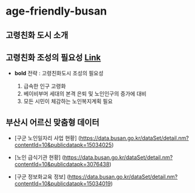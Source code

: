 # age-friendly-busan 


## 고령친화 도시 소개




## 고령친화 조성의 필요성 [Link](http://afc.bswdi.re.kr/Page.do?code=C101&menu=1)  

- **bold** 전략 : 고령친화도시 조성의 필요성
 
  1. 급속한 인구 고령화
  2. 베이비부머 세대의 본격 은퇴 및 노인인구의 증가에 대비
  3. 모든 시민이 체감하는 노인복지계획 필요 


## 부산시 어르신 맞춤형 데이터

- [구군 노인일자리 사업 현황]
(https://data.busan.go.kr/dataSet/detail.nm?contentId=10&publicdatapk=15034025)


- [노인 급식기관 현황]
(https://data.busan.go.kr/dataSet/detail.nm?contentId=10&publicdatapk=3076438)


- [구군 정보화교육 정보]
(https://data.busan.go.kr/dataSet/detail.nm?contentId=10&publicdatapk=15034019)
